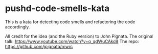 # pushd-code-smells-kata

This is a kata for detecting code smells and refactoring the code accordingly.

All credit for the idea (and the Ruby version) to John Pignata.
The original talk: https://www.youtube.com/watch?v=q_qdWuCAkd8
The repo: https://github.com/jpignata/mwrc
